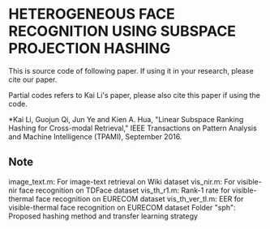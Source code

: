 # HETEROGENEOUS FACE RECOGNITION USING SUBSPACE PROJECTION HASHING #

This is source code of following paper. If using it in your research, please cite our paper.



Partial codes refers to Kai Li's paper, please also cite this paper if using the code.

*Kai Li, Guojun Qi, Jun Ye and Kien A. Hua, "Linear Subspace Ranking Hashing for Cross-modal Retrieval," IEEE Transactions on Pattern Analysis and Machine Intelligence (TPAMI), September 2016.

## Note

image_text.m: For image-text retrieval on Wiki dataset
vis_nir.m: For visible-nir face recognition on TDFace dataset
vis_th_r1.m: Rank-1 rate for visible-thermal face recognition on EURECOM dataset
vis_th_ver_tl.m: EER for visible-thermal face recognition on EURECOM dataset
Folder "sph": Proposed hashing method and transfer learning strategy
